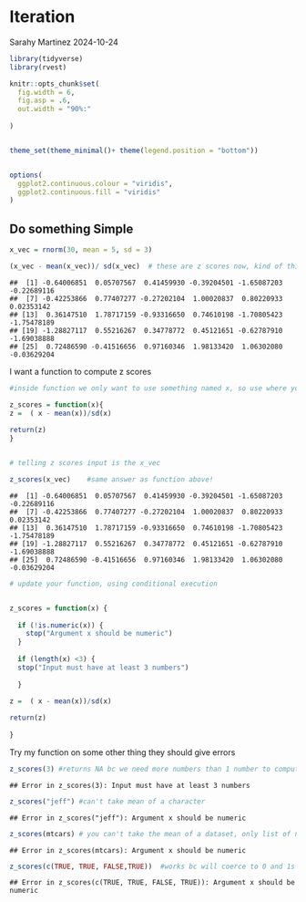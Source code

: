 Iteration
================
Sarahy Martinez
2024-10-24

``` r
library(tidyverse)
library(rvest)

knitr::opts_chunk$set(
  fig.width = 6,
  fig.asp = .6,
  out.width = "90%:"
  
)


theme_set(theme_minimal()+ theme(legend.position = "bottom"))


options(
  ggplot2.continuous.colour = "viridis",
  ggplot2.continuous.fill = "viridis"
)
```

## Do something Simple

``` r
x_vec = rnorm(30, mean = 5, sd = 3)

(x_vec - mean(x_vec))/ sd(x_vec)  # these are z scores now, kind of thing we cant to do in a body of function
```

    ##  [1] -0.64006851  0.05707567  0.41459930 -0.39204501 -1.65087203 -0.22689116
    ##  [7] -0.42253866  0.77407277 -0.27202104  1.00020837  0.80220933  0.02353142
    ## [13]  0.36147510  1.78717159 -0.93316650  0.74610198 -1.70805423 -1.75478189
    ## [19] -1.28827117  0.55216267  0.34778772  0.45121651 -0.62787910 -1.69038888
    ## [25]  0.72486590 -0.41516656  0.97160346  1.98133420  1.06302080 -0.03629204

I want a function to compute z scores

``` r
#inside function we only want to use something named x, so use where you want to operate

z_scores = function(x){
z =  ( x - mean(x))/sd(x)
   
return(z)
}


# telling z scores input is the x_vec

z_scores(x_vec)    #same answer as function above! 
```

    ##  [1] -0.64006851  0.05707567  0.41459930 -0.39204501 -1.65087203 -0.22689116
    ##  [7] -0.42253866  0.77407277 -0.27202104  1.00020837  0.80220933  0.02353142
    ## [13]  0.36147510  1.78717159 -0.93316650  0.74610198 -1.70805423 -1.75478189
    ## [19] -1.28827117  0.55216267  0.34778772  0.45121651 -0.62787910 -1.69038888
    ## [25]  0.72486590 -0.41516656  0.97160346  1.98133420  1.06302080 -0.03629204

``` r
# update your function, using conditional execution 


z_scores = function(x) {
  
  if (!is.numeric(x)) {
    stop("Argument x should be numeric")
  } 
  
  if (length(x) <3) {
  stop("Input must have at least 3 numbers")
    
  }
  
z =  ( x - mean(x))/sd(x)

return(z)
  
}
```

Try my function on some other thing they should give errors

``` r
z_scores(3) #returns NA bc we need more numbers than 1 number to compute sd, updated conditions above and needs 3 numbers
```

    ## Error in z_scores(3): Input must have at least 3 numbers

``` r
z_scores("jeff") #can't take mean of a character
```

    ## Error in z_scores("jeff"): Argument x should be numeric

``` r
z_scores(mtcars) # you can't take the mean of a dataset, only list of numbers
```

    ## Error in z_scores(mtcars): Argument x should be numeric

``` r
z_scores(c(TRUE, TRUE, FALSE,TRUE))  #works bc will coerce to 0 and 1s 
```

    ## Error in z_scores(c(TRUE, TRUE, FALSE, TRUE)): Argument x should be numeric
